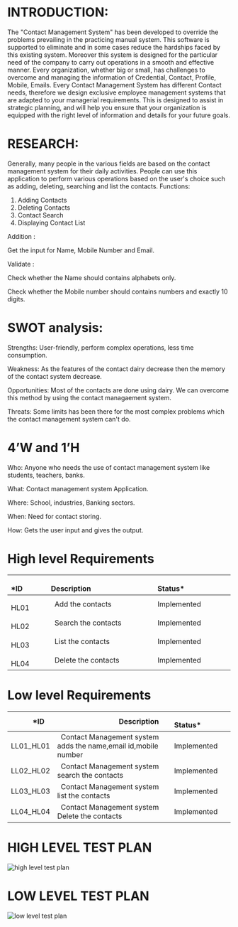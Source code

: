 # INTRODUCTION:
The "Contact Management System" has been developed to override the problems prevailing in the practicing manual system. This software is supported to eliminate and
in some cases reduce the hardships faced by this existing system. Moreover this system is designed for the particular need of the company to carry out operations in a
smooth and effective manner. Every organization, whether big or small, has challenges to overcome and managing the information of Credential, Contact, Profile, Mobile, Emails. Every Contact Management System has different Contact needs, therefore we design exclusive employee management systems that are adapted to your managerial requirements.
This is designed to assist in strategic planning, and will help you ensure that your organization is equipped with the right level of information and details for your future goals.

# RESEARCH:
Generally, many people in the various fields are based on the contact management system for their daily activities. People can use this application to perform various operations based on the user's choice such as adding,  deleting, searching and list the contacts.
Functions:
1) Adding Contacts 
2) Deleting Contacts
3) Contact Search
4) Displaying Contact List

Addition :

Get the input for Name, Mobile Number and Email.

Validate :

Check whether the Name should contains alphabets only.

Check whether the Mobile number should contains numbers and exactly 10 digits.

# SWOT analysis:
Strengths: User-friendly, perform complex operations, less time consumption.

Weakness: As the features of the contact dairy decrease then the memory of the contact system decrease.

Opportunities: Most of the contacts are done using dairy. We can overcome this method by using the contact managaement system.

Threats: Some limits has been there for the most complex problems which the contact management system can't do.

# 4’W and 1’H
Who: Anyone who needs the use of contact management system like students, teachers, banks.

What: Contact management system Application.

Where: School, industries, Banking sectors.

When: Need for contact storing.

How: Gets the user input and gives the output.
# High level Requirements
|`      `*ID|`                 `Description|`            `Status*|
| :- | :- | :- |
|`    `HL01|` `Add the contacts | Implemented |
|`    `HL02|` `Search the contacts | Implemented |
|`    `HL03|` `List the contacts  | Implemented |
|`    `HL04|` `Delete the contacts| Implemented |
# Low level  Requirements

|`      `*ID|`                 `Description|`            `Status*|
| :- | :- | :- |
|LL01\_HL01|` `Contact Management system adds the name,email id,mobile number | Implemented |
|LL02\_HL02|` `Contact Management system search the contacts|Implemented |
|LL03\_HL03|` `Contact Management system list the contacts|Implemented |
|LL04\_HL04|` `Contact Management system Delete the contacts|Implemented |





# HIGH LEVEL TEST PLAN
![high level test plan](https://user-images.githubusercontent.com/98878162/156717245-43fce21b-bb64-4945-9377-67d8e9690e75.JPG)
# LOW LEVEL TEST PLAN
![low level test plan](https://user-images.githubusercontent.com/98878162/156722311-c45ff4f9-474c-4ab3-828e-2ccbe8f91371.JPG)


